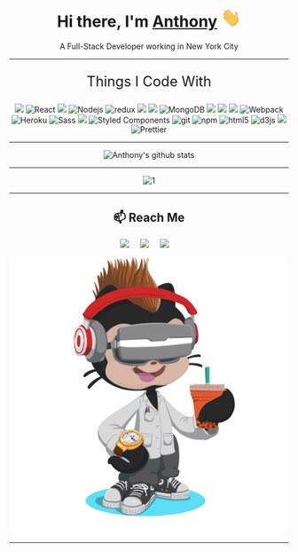 <h1 align="center">Hi there, I'm <a href="https://github.com/Anthony-E-Cruz/Anthony-E-Cruz" target="_blank">Anthony</a> <img
src="images/Hi.gif" height="35" /></h1>
<p align="center">A Full-Stack Developer working in New York City</p>
<hr>
<p align="center" style="font-size:25px">Things I Code With</p>
<p align="center">
  <img src="https://img.shields.io/badge/javascript%20-%23323330.svg?&style=flat-square&logo=webpack&logoColor=white"/>
  <img alt="React" src="https://img.shields.io/badge/-React-45b8d8?style=flat-square&logo=react&logoColor=white" />
  <img src="https://img.shields.io/badge/express.js%20-%23404d59.svg?style=flat-square&logo=webpack&logoColor=white"/>
  <img alt="Nodejs" src="https://img.shields.io/badge/-Nodejs-43853d?style=flat-square&logo=Node.js&logoColor=white" />
  <img alt="redux" src="https://img.shields.io/badge/-Redux-764ABC?style=flat-square&logo=redux&logoColor=white" />
  <img src="https://img.shields.io/badge/ruby-%23CC342D.svg?&style=flat-square&logo=webpack&logoColor=white"/>
  <img src="https://img.shields.io/badge/rails%20-%23CC0000.svg?&style=flat-square&logo=webpack&logoColor=white"/>
  <img alt="MongoDB" src="https://img.shields.io/badge/-MongoDB-13aa52?style=flat-square&logo=mongodb&logoColor=white" />
  <img src="https://img.shields.io/badge/AWS%20-%23FF9900.svg?&style=flat-square&logo=webpack&logoColor=white"/>
  <img src="https://img.shields.io/badge/git%20-%23F05033.svg?&style=flat-square&logo=webpack&logoColor=white"/>
  <img src="https://img.shields.io/badge/github%20-%23121011.svg?&style=flat-square&logo=webpack&logoColor=white"/>
  <img alt="Webpack" src="https://img.shields.io/badge/-Webpack-8DD6F9?style=flat-square&logo=webpack&logoColor=white" /> 
  <img alt="Heroku" src="https://img.shields.io/badge/-Heroku-430098?style=flat-square&logo=heroku&logoColor=white" />
  <img alt="Sass" src="https://img.shields.io/badge/-Sass-CC6699?style=flat-square&logo=sass&logoColor=white" />
  <img src="https://img.shields.io/badge/css3%20-%231572B6.svg?&style=flat-square&logo=webpack&logoColor=white"/>
  <img alt="Styled Components" src="https://img.shields.io/badge/-Styled_Components-db7092?style=flat-square&logo=styled-components&logoColor=white" />
  <img alt="git" src="https://img.shields.io/badge/-Git-F05032?style=flat-square&logo=git&logoColor=white" />
  <img alt="npm" src="https://img.shields.io/badge/-NPM-CB3837?style=flat-square&logo=npm&logoColor=white" />
  <img alt="html5" src="https://img.shields.io/badge/-HTML5-E34F26?style=flat-square&logo=html5&logoColor=white" />
  <img alt="d3js" src="https://img.shields.io/badge/-D3.js-F9A03C?style=flat-square&logo=d3.js&logoColor=white" />
  <img src ="https://img.shields.io/badge/postgres-%23316192.svg?&style=flat-square&logo=webpack&logoColor=white"/>
  <img alt="Prettier" src="https://img.shields.io/badge/-Prettier-F7B93E?style=flat-square&logo=prettier&logoColor=white" />
  

  <hr>
  <div align="center">

  ![Anthony's github stats](https://github-readme-stats.vercel.app/api?username=anthony-e-cruz)
  
  </div>
  <hr>
  <div align="center">

   ![1](https://github-readme-stats.vercel.app/api/top-langs/?username=anthony-e-cruz&theme=blue-green)
  
  </div>
</p>

<hr>

<h2 align="center">📫  Reach Me</h2>
<p align="center">
  <a target="_blank"href="https://www.linkedin.com/in/anthonyecruz/"><img src="https://img.shields.io/badge/linkedin-%230077B5.svg?&style=for-the-badge&logo=linkedin&logoColor=white" /></a>&nbsp;&nbsp;&nbsp;&nbsp;
  <a target="_blank"href="https://twitter.com/AECNYC1"><img src="https://img.shields.io/badge/twitter-%231DA1F2.svg?&style=for-the-badge&logo=twitter&logoColor=white" /></a>&nbsp;&nbsp;&nbsp;&nbsp;
  <a href="mailto:anthonyecruz@gmail.com?subject=Hello%20Anthony,%20From%20Github"><img src="https://img.shields.io/badge/gmail-%23D14836.svg?&style=for-the-badge&logo=gmail&logoColor=white" /></a>&nbsp;&nbsp;&nbsp;&nbsp;
</p>
<img align="center" src="images/octocat.png" height="500" />
<hr>

